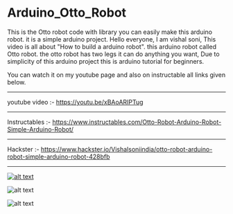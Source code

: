 # Arduino_Otto_Robot
This is the Otto robot code with library you can easily make this arduino robot. it is a simple arduino project.
Hello everyone,
I am vishal soni, This video is all about "How to build a arduino robot". this arduino robot called Otto robot. the otto robot has two legs it can do anything you want, Due to simplicity of this arduino project this is arduino tutorial for beginners. 

You can watch it on my youtube page and also on instructable all links given below.

_____________________________

youtube video :- https://youtu.be/xBAoARIPTug

____________________________

Instructables :- https://www.instructables.com/Otto-Robot-Arduino-Robot-Simple-Arduino-Robot/

___________________________

Hackster  :-  https://www.hackster.io/Vishalsoniindia/otto-robot-arduino-robot-simple-arduino-robot-428bfb

___________________________

[![alt text](https://img.youtube.com/vi/xBAoARIPTug/0.jpg)](https://youtu.be/xBAoARIPTug)


![alt text](https://content.instructables.com/FET/I187/KPMMJ20M/FETI187KPMMJ20M.jpg?auto=webp&frame=1&width=1024&height=1024&fit=bounds&md=1a2e1d5d0fae0aff152255fa77f0ede2)



![alt text](https://content.instructables.com/F0S/7ZW1/KPMMJG3J/F0S7ZW1KPMMJG3J.png?auto=webp&frame=1&width=1024&fit=bounds&md=7a392a7b041b8015e350b404f2dd5565)

